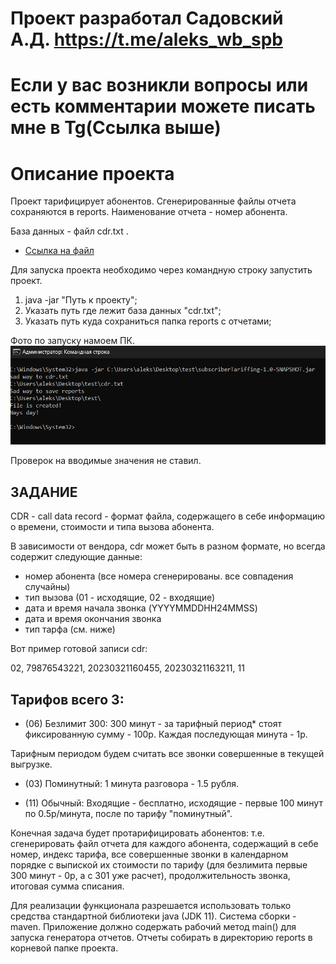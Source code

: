 # Проект разработал Садовский А.Д. https://t.me/aleks_wb_spb

# Если у вас возникли вопросы или есть комментарии можете писать мне в Tg(Ссылка выше)
  
# Описание проекта
Проект тарифицирует абонентов. Сгенерированные файлы отчета сохраняются в reports. Наименование отчета - номер абонента.

База данных - файл cdr.txt .

* [Ссылка на файл](task/cdr.txt)

Для запуска проекта необходимо через командную строку запустить проект.

1. java -jar "Путь к проекту";
2. Указать путь где лежит база данных "cdr.txt";
3. Указать путь куда сохраниться папка reports с отчетами;

Фото по запуску намоем ПК.
![Фото](image/img.png)

Проверок на вводимые значения не ставил.

## ЗАДАНИЕ

CDR - сall data record - формат файла, содержащего в себе информацию о времени, стоимости и типа вызова абонента.

В зависимости от вендора, cdr может быть в разном формате, но всегда содержит следующие данные:
- номер абонента (все номера сгенерированы. все совпадения случайны)
- тип вызова (01 - исходящие, 02 - входящие)
- дата и время начала звонка (YYYYMMDDHH24MMSS)
- дата и время окончания звонка
- тип тарфа (см. ниже)

Вот пример готовой записи cdr:

02, 79876543221, 20230321160455, 20230321163211, 11

Тарифов всего 3:
--------
* (06) Безлимит 300: 300 минут - за тарифный период* стоят фиксированную сумму - 100р. Каждая последующая минута - 1р.

Тарифным периодом будем считать все звонки совершенные в текущей выгрузке.

* (03) Поминутный: 1 минута разговора - 1.5 рубля.

* (11) Обычный:
Входящие - бесплатно, исходящие - первые 100 минут по 0.5р/минута, после по тарифу "поминутный".

Конечная задача будет протарифицировать абонентов: т.е. сгенерировать файл отчета для каждого абонента, содержащий в себе номер, индекс тарифа, все совершенные звонки в календарном порядке с выпиской их стоимости по тарифу (для безлимита первые 300 минут - 0р, а с 301 уже расчет), продолжительность звонка, итоговая сумма списания.

Для реализации функционала разрешается использовать только средства стандартной библиотеки java (JDK 11). Система сборки - maven. Приложение должно содержать рабочий метод main() для запуска генератора отчетов. Отчеты собирать в директорию reports в корневой папке проекта.
